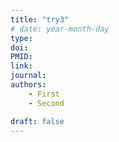 ```yaml
---
title: "try3"
# date: year-month-day
type: 
doi: 
PMID:
link: 
journal: 
authors: 
    - First
    - Second

draft: false
---
```

